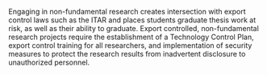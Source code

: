 Engaging in non-fundamental research creates intersection with export control laws such as the ITAR and places students graduate thesis work at risk, as well as their ability to graduate. Export controlled, non-fundamental research projects require the establishment of a Technology Control Plan, export control training for all researchers, and implementation of security measures to protect the research results from inadvertent disclosure to unauthorized personnel.
